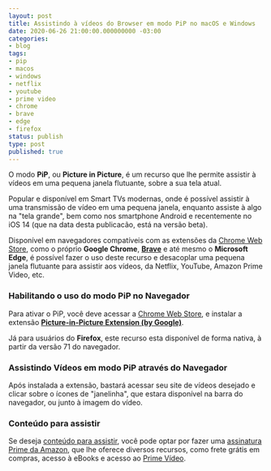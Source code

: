 ```yaml
---
layout: post
title: Assistindo à vídeos do Browser em modo PiP no macOS e Windows
date: 2020-06-26 21:00:00.000000000 -03:00
categories:
- blog
tags:
- pip
- macos
- windows
- netflix
- youtube
- prime video
- chrome
- brave
- edge
- firefox
status: publish
type: post
published: true
---
```


O modo **PiP**, ou **Picture in Picture**, é um recurso que lhe permite assistir à vídeos em uma pequena janela flutuante, sobre a sua tela atual.

Popular e disponível em Smart TVs modernas, onde é possível assistir à uma transmissão de vídeo em uma pequena janela, enquanto assiste à algo na "tela grande", bem como nos smartphone Android e recentemente no iOS 14 (que na data desta publicacão, está na versão beta).

Disponível em navegadores compatíveis com as extensões da [Chrome Web Store](https://chrome.google.com/webstore/category/extensions), como o próprio **Google Chrome**, [**Brave**](https://brave.com) e até mesmo o **Microsoft Edge**, é possível fazer o uso deste recurso e desacoplar uma pequena janela flutuante para assistir aos vídeos, da Netflix, YouTube, Amazon Prime Video, etc.

### Habilitando o uso do modo PiP no Navegador

Para ativar o PiP, você deve acessar a [Chrome Web Store](https://chrome.google.com/webstore/category/extensions), e instalar a extensão [**Picture-in-Picture Extension (by Google)**](https://chrome.google.com/webstore/detail/picture-in-picture-extens/hkgfoiooedgoejojocmhlaklaeopbecg?authuser=0).

Já para usuários do **Firefox**, este recurso esta disponível de forma nativa, à partir da versão 71 do navegador.

### Assistindo Vídeos em modo PiP através do Navegador

Após instalada a extensão, bastará acessar seu site de vídeos desejado e clicar sobre o ícones de "janelinha", que estara disponível na barra do navegador, ou junto à imagem do vídeo.

### Conteúdo para assistir

Se deseja [conteúdo para assistir](https://amzn.to/3v2eX9a), você pode optar por fazer uma [assinatura Prime da Amazon](https://amzn.to/3v2eX9a), que lhe oferece diversos recursos, como frete grátis em compras, acesso à eBooks e acesso ao [Prime Vídeo](https://amzn.to/3v2eX9a).
